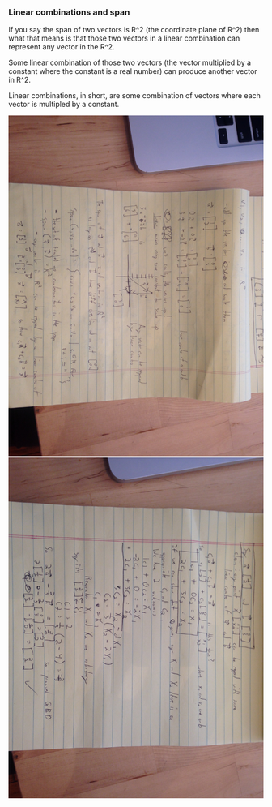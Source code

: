 ### Linear combinations and span

If you say the span of two vectors is R^2 (the coordinate plane of R^2) then what that means is that those two vectors in a linear combination can represent any vector in the R^2.

Some linear combination of those two vectors (the vector multiplied by a constant where the constant is a real number) can produce another vector in R^2.

Linear combinations, in short, are some combination of vectors where each vector is multipled by a constant.

![lesson_9](lesson_9_1.jpeg)
![lesson_9_2](lesson_9_2.jpeg)
